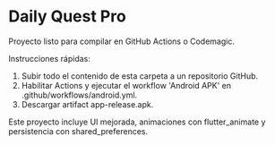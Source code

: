 Daily Quest Pro
===============

Proyecto listo para compilar en GitHub Actions o Codemagic.

Instrucciones rápidas:
1. Subir todo el contenido de esta carpeta a un repositorio GitHub.
2. Habilitar Actions y ejecutar el workflow 'Android APK' en .github/workflows/android.yml.
3. Descargar artifact app-release.apk.

Este proyecto incluye UI mejorada, animaciones con flutter_animate y persistencia con shared_preferences.
